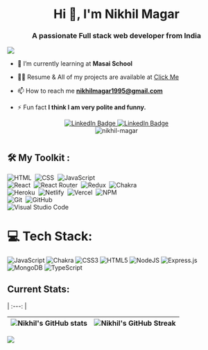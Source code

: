 <!-- Github Banner Section-->
<!-- [![Nikhils's GitHub Banner](./assets/GithubBanner.png)](https://nikhil-magar.github.io/) -->



<h1 align="center">Hi 👋, I'm Nikhil Magar</h1>
<h3 align="center">A passionate 
  Full stack web developer from India</h3>
  
<!-- ![logo](https://github.com/Nikras512/Nikras512/blob/main/banner_for_github.jpg?raw=true) -->

<p><img align="center" src="https://www.digitalsolutionservices.com/img/services/website1.gif" /></p>



- 🌱 I’m currently learning at **Masai School**

 - 👨‍💻 Resume & All of my projects are available at  <a href="https://drive.google.com/file/d/1GJJb4n_n1XwSPl6CJkFe06rRxRpgkF0u/view?usp=sharing">Click Me</a>  

- 📫 How to reach me **nikhilmagar1995@gmail.com**

- ⚡ Fun fact **I think I am very polite and funny.**



<!-- Adding Social Buttons -->
<div id="badges" align="center">
  <a href="https://www.linkedin.com/in/nikhil-512-401131168/">
    <img src="https://img.shields.io/badge/Nikhil Magar-blue?style=for-the-badge&logo=linkedin&logoColor=white" alt="LinkedIn Badge"/>
  </a>
  <a href="mailto:nikhilmagar1995@gmail.com">
    <img src="https://img.shields.io/badge/Nikhil Magar-red?style=for-the-badge&logo=gmail&logoColor=white" alt="LinkedIn Badge"/>
  </a>
<!--   <a href="https://github.com/Nikras512">
    <img src="https://img.shields.io/badge/My Portfolio-brightgreen?style=for-the-badge&logoColor=red" alt="Youtube Badge"/>
  </a> -->
<!--   <a href="https://drive.google.com/file/d/1bQJfOs7pyOy1T3sBEVRlAXDk5RyPHOq-/view?usp=sharing">
    <img src="https://img.shields.io/badge/My Resume-blueviolet?style=for-the-badge&logo=inbox&logoColor=white" alt="Twitter Badge"/>
  </a> -->
</div>
<div align="center"> <img src="https://komarev.com/ghpvc/?username=shagun0061&label=Profile%20views&color=0e75b6&style=flat" alt="nikhil-magar" /> </div>
<h1></h1>

 

## 🛠 My Toolkit : 
![HTML](https://img.shields.io/badge/-HTML-05122A?style=flat&logo=HTML5)&nbsp;
![CSS](https://img.shields.io/badge/-CSS-05122A?style=flat&logo=CSS3&logoColor=1572B6)&nbsp;
![JavaScript](https://img.shields.io/badge/-JavaScript-05122A?style=flat&logo=javascript)&nbsp;
<br />
![React](https://img.shields.io/badge/-React-05122A?style=flat&logo=react)&nbsp;
![React Router](https://img.shields.io/badge/React_Router-CA4245?style=flat&for-the-badge&logo=react-router&logoColor=white)&nbsp;
![Redux](https://img.shields.io/badge/redux-%23593d88.svg?style=flat&for-the-badge&logo=redux&logoColor=white)&nbsp; 
![Chakra](https://img.shields.io/badge/chakra-%234ED1C5.svg?style=flat&for-the-badge&logo=chakraui&logoColor=white)&nbsp;
<br />
![Heroku](https://img.shields.io/badge/heroku-%23430098.svg?style=flat&for-the-badge&logo=heroku&logoColor=white)&nbsp;
![Netlify](https://img.shields.io/badge/netlify-%23000000.svg?style=flat&for-the-badge&logo=netlify&logoColor=#00C7B7)&nbsp;
![Vercel](https://img.shields.io/badge/vercel-%23000000.svg?style=flat&for-the-badge&logo=vercel&logoColor=white)&nbsp;
![NPM](https://img.shields.io/badge/NPM-%23000000.svg?style=flat&for-the-badge&logo=npm&logoColor=white)&nbsp;
<br />
![Git](https://img.shields.io/badge/-Git-05122A?style=flat&logo=git)&nbsp;
![GitHub](https://img.shields.io/badge/-GitHub-05122A?style=flat&logo=github)&nbsp;
<br />
![Visual Studio Code](https://img.shields.io/badge/-Visual%20Studio%20Code-05122A?style=flat&logo=visual-studio-code&logoColor=007ACC)&nbsp;

<div>

<!--  [![My Skills](https://skills.thijs.gg/icons?i=javaScript,spring,hibernate,maven,mysql,aws,js,html,css,git)](https://skills.thijs.gg) -->
# 💻 Tech Stack:
![JavaScript](https://img.shields.io/badge/javascript-%23323330.svg?style=for-the-badge&logo=javascript&logoColor=%23F7DF1E) ![Chakra](https://img.shields.io/badge/chakra-%234ED1C5.svg?style=for-the-badge&logo=chakraui&logoColor=white) ![CSS3](https://img.shields.io/badge/css3-%231572B6.svg?style=for-the-badge&logo=css3&logoColor=white) ![HTML5](https://img.shields.io/badge/html5-%23E34F26.svg?style=for-the-badge&logo=html5&logoColor=white) ![NodeJS](https://img.shields.io/badge/node.js-6DA55F?style=for-the-badge&logo=node.js&logoColor=white) ![Express.js](https://img.shields.io/badge/express.js-%23404d59.svg?style=for-the-badge&logo=express&logoColor=%2361DAFB) ![MongoDB](https://img.shields.io/badge/MongoDB-%234ea94b.svg?style=for-the-badge&logo=mongodb&logoColor=white) ![TypeScript](https://img.shields.io/badge/typescript-%23007ACC.svg?style=for-the-badge&logo=typescript&logoColor=white)
</div>

## Current Stats:

<!-- |   ![Nikhil's github activity graph](https://activity-graph.herokuapp.com/graph?username=Nikras512&theme=rogue) | -->
| :---: |

| ![Nikhil's GitHub stats](https://github-readme-stats.vercel.app/api?username=Nikras512&show_icons=true&theme=radical) | ![Nikhil's GitHub Streak](https://github-readme-streak-stats.herokuapp.com/?user=Nikras512&theme=radical) |
| :---: | :---: |
![](https://github-profile-summary-cards.vercel.app/api/cards/profile-details?username=Nikras512&theme=radical)

